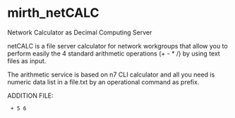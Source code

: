 # mirth_netCALC
Network Calculator as Decimal Computing Server 

netCALC is a file server calculator for network workgroups that allow you to perform easily
the 4 standard arithmetic operations (+ - * /) by using text files as input.

The arithmetic service is based on n7 CLI calculator and all you need is numeric data list
in a file.txt by an operational command as prefix.

ADDITION FILE:

     + 5 6
